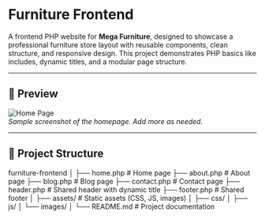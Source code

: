 # Furniture Frontend

A frontend PHP website for **Mega Furniture**, designed to showcase a professional furniture store layout with reusable components, clean structure, and responsive design. This project demonstrates PHP basics like includes, dynamic titles, and a modular page structure.

---

## 📸 Preview

![Home Page](screenshots/home.png)  
*Sample screenshot of the homepage. Add more as needed.*

---

## 📁 Project Structure
furniture-frontend
│
├── home.php # Home page
├── about.php # About page
├── blog.php # Blog page
├── contact.php # Contact page
├── header.php # Shared header with dynamic title
├── footer.php # Shared footer
│
├── assets/ # Static assets (CSS, JS, images)
│ ├── css/
│ ├── js/
│ └── images/
│
└── README.md # Project documentation
